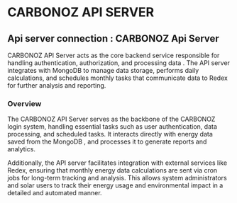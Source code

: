 # CARBONOZ API SERVER

## Api server connection : CARBONOZ Api Server

CARBONOZ API Server acts as the core backend service responsible for handling authentication, authorization, and processing data . The API server integrates with MongoDB to manage data storage, performs daily calculations, and schedules monthly tasks that communicate data to Redex for further analysis and reporting.

### Overview

The CARBONOZ API Server serves as the backbone of the CARBONOZ login system, handling essential tasks such as user authentication, data processing, and scheduled tasks. It interacts directly with energy data saved from the MongoDB , and processes it to generate reports and analytics.

Additionally, the API server facilitates integration with external services like Redex, ensuring that monthly energy data calculations are sent via cron jobs for long-term tracking and analysis. This allows system administrators and solar users to track their energy usage and environmental impact in a detailed and automated manner.
